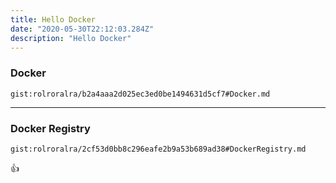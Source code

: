 ```yaml
---
title: Hello Docker
date: "2020-05-30T22:12:03.284Z"
description: "Hello Docker"
---
```


### Docker
`gist:rolroralra/b2a4aaa2d025ec3ed0be1494631d5cf7#Docker.md`

---
### Docker Registry
`gist:rolroralra/2cf53d0bb8c296eafe2b9a53b689ad38#DockerRegistry.md`

:+1: